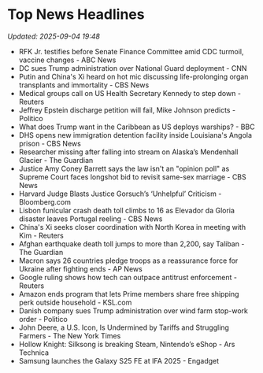# Top News Headlines

_Updated: 2025-09-04 19:48_

- RFK Jr. testifies before Senate Finance Committee amid CDC turmoil, vaccine changes - ABC News
- DC sues Trump administration over National Guard deployment - CNN
- Putin and China's Xi heard on hot mic discussing life-prolonging organ transplants and immortality - CBS News
- Medical groups call on US Health Secretary Kennedy to step down - Reuters
- Jeffrey Epstein discharge petition will fail, Mike Johnson predicts - Politico
- What does Trump want in the Caribbean as US deploys warships? - BBC
- DHS opens new immigration detention facility inside Louisiana's Angola prison - CBS News
- Researcher missing after falling into stream on Alaska’s Mendenhall Glacier - The Guardian
- Justice Amy Coney Barrett says the law isn't an "opinion poll" as Supreme Court faces longshot bid to revisit same-sex marriage - CBS News
- Harvard Judge Blasts Justice Gorsuch’s ‘Unhelpful’ Criticism - Bloomberg.com
- Lisbon funicular crash death toll climbs to 16 as Elevador da Gloria disaster leaves Portugal reeling - CBS News
- China's Xi seeks closer coordination with North Korea in meeting with Kim - Reuters
- Afghan earthquake death toll jumps to more than 2,200, say Taliban - The Guardian
- Macron says 26 countries pledge troops as a reassurance force for Ukraine after fighting ends - AP News
- Google ruling shows how tech can outpace antitrust enforcement - Reuters
- Amazon ends program that lets Prime members share free shipping perk outside household - KSL.com
- Danish company sues Trump administration over wind farm stop-work order - Politico
- John Deere, a U.S. Icon, Is Undermined by Tariffs and Struggling Farmers - The New York Times
- Hollow Knight: Silksong is breaking Steam, Nintendo’s eShop - Ars Technica
- Samsung launches the Galaxy S25 FE at IFA 2025 - Engadget